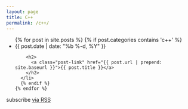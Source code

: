 ```yaml
---
layout: page
title: C++
permalink: /c++/
---
```


<div class="home">

  <ul class="post-list">
    {% for post in site.posts %}
      {% if post.categories contains 'c++' %}
      <li>
        <span class="post-meta">{{ post.date | date: "%b %-d, %Y" }}</span>

        <h2>
          <a class="post-link" href="{{ post.url | prepend: site.baseurl }}">{{ post.title }}</a>
        </h2>
      </li>
      {% endif %}
    {% endfor %}
  </ul>

  <p class="rss-subscribe">subscribe <a href="{{ '/feed.xml' | prepend: site.baseurl }}">via RSS</a></p>

  <div class="fb-comments" data-href="https://scimad.github.io/" data-width="600" data-numposts="5"></div>

</div>